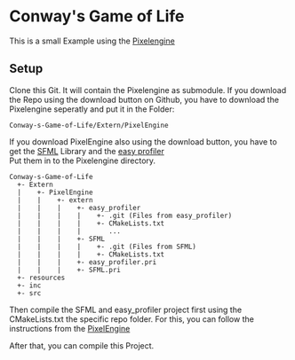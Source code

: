 # Conway's Game of Life

This is a small Example using the [Pixelengine](https://github.com/KROIA/Pixelengine)

## Setup
Clone this Git. It will contain the Pixelengine as submodule.
If you download the Repo using the download button on Github, you have to download the Pixelengine seperatly and put it in the Folder:<br>
```
Conway-s-Game-of-Life/Extern/PixelEngine
```
If you download PixelEngine also using the download button, you have to get the [SFML](https://github.com/SFML/SFML) Library and the [easy profiler](https://github.com/yse/easy_profiler)<br>
Put them in to the Pixelengine directory.
```
Conway-s-Game-of-Life
  +- Extern
  |    +- PixelEngine
  |    |    +- extern
  |    |    |    +- easy_profiler
  |    |    |    |    +- .git (Files from easy_profiler)
  |    |    |    |    +- CMakeLists.txt
  |    |    |    |       ...
  |    |    |    +- SFML
  |    |    |    |    +- .git (Files from SFML)
  |    |    |    |    +- CMakeLists.txt
  |    |    |    +- easy_profiler.pri
  |    |    |    +- SFML.pri 
  +- resources
  +- inc
  +- src
```

Then compile the SFML and easy_profiler project first using the CMakeLists.txt the specific repo folder.
For this, you can follow the instructions from the [PixelEngine](https://github.com/KROIA/Pixelengine/tree/d10c1e8fcba5029a7794cb862f963208fe033726#sfml-info)<br>

After that, you can compile this Project.
